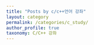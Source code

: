 ```yaml
---
title: "Posts by c/c++언어 강좌"
layout: category
permalink: /categories/c_study/
author_profile: true
taxonomy: C/C++ 강좌
---
```


